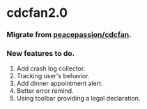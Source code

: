 # cdcfan2.0

### Migrate from [peacepassion/cdcfan](https://github.com/peacepassion/cdcfan).

### New features to do.
1. Add crash log collector.
2. Tracking user's behavior.
3. Add dinner appointment alert.
4. Better error remind.
5. Using toolbar providing a legal declaration.

